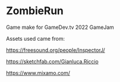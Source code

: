 # ZombieRun

Game make for GameDev.tv 2022 GameJam

Assets used came from:

  https://freesound.org/people/InspectorJ/
  
  https://sketchfab.com/Gianluca.Riccio
  
  https://www.mixamo.com/
